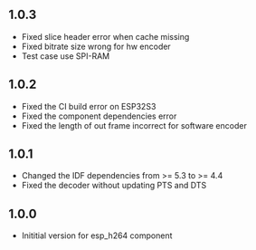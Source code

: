 ## 1.0.3

- Fixed slice header error when cache missing
- Fixed bitrate size wrong for hw encoder
- Test case use SPI-RAM

## 1.0.2

- Fixed the CI build error on ESP32S3
- Fixed the component dependencies error
- Fixed the length of out frame incorrect for software encoder

## 1.0.1

- Changed the IDF dependencies from >= 5.3 to >= 4.4
- Fixed the decoder without updating PTS and DTS

## 1.0.0

- Inititial version for esp_h264 component